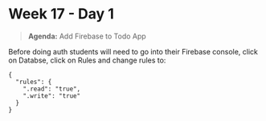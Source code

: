 # Week 17 - Day 1

> **Agenda:** Add Firebase to Todo App



Before doing auth students will need to go into their Firebase console, click on Databse, click on Rules and change rules to:

```
{
  "rules": {
    ".read": "true",
    ".write": "true"
  }
}
```
